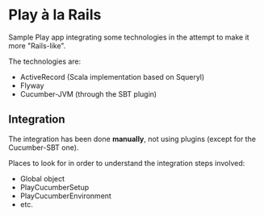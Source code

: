 Play à la Rails
===============

Sample Play app integrating some technologies in the attempt to make it more "Rails-like".

The technologies are:

* ActiveRecord (Scala implementation based on Squeryl)
* Flyway
* Cucumber-JVM (through the SBT plugin)

Integration
-----------

The integration has been done **manually**, not using plugins (except for the Cucumber-SBT one).

Places to look for in order to understand the integration steps involved:

* Global object
* PlayCucumberSetup
* PlayCucumberEnvironment
* etc.


